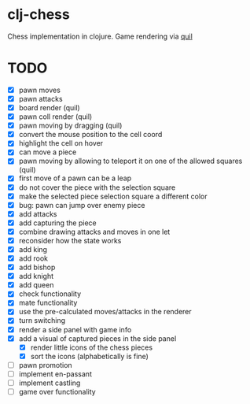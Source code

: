 # clj-chess

Chess implementation in clojure. Game rendering via [quil](https://github.com/quil/quil)

# TODO
- [x] pawn moves
- [x] pawn attacks
- [x] board render (quil)
- [x] pawn coll render (quil)
- [x] pawn moving by dragging (quil)
- [x] convert the mouse position to the cell coord
- [x] highlight the cell on hover
- [x] can move a piece
- [x] pawn moving by allowing to teleport it on one of the allowed squares (quil)
- [x] first move of a pawn can be a leap
- [x] do not cover the piece with the selection square
- [x] make the selected piece selection square a different color
- [x] bug: pawn can jump over enemy piece
- [x] add attacks
- [x] add capturing the piece
- [x] combine drawing attacks and moves in one let
- [x] reconsider how the state works
- [x] add king
- [x] add rook
- [x] add bishop
- [x] add knight
- [x] add queen
- [x] check functionality
- [x] mate functionality
- [x] use the pre-calculated moves/attacks in the renderer
- [x] turn switching
- [x] render a side panel with game info
- [x] add a visual of captured pieces in the side panel
    + [x] render little icons of the chess pieces
    + [x] sort the icons (alphabetically is fine)
- [ ] pawn promotion
- [ ] implement en-passant
- [ ] implement castling
- [ ] game over functionality
